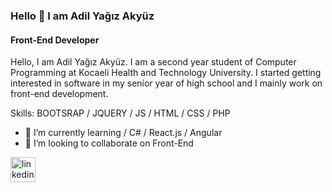 ### Hello 👋 I am Adil Yağız Akyüz
#### Front-End Developer
Hello, I am Adil Yağız Akyüz. I am a second year student of Computer Programming at Kocaeli Health and Technology University. I started getting interested in software in my senior year of high school and I mainly work on front-end development.

Skills: BOOTSRAP / JQUERY / JS / HTML / CSS / PHP

- 🌱 I’m currently learning  / C# / React.js / Angular 
- 👯 I’m looking to collaborate on Front-End  


[<img src='https://cdn.jsdelivr.net/npm/simple-icons@3.0.1/icons/linkedin.svg' alt='linkedin' height='40'>](https://www.linkedin.com/in/adilyagizakyuz/)  

